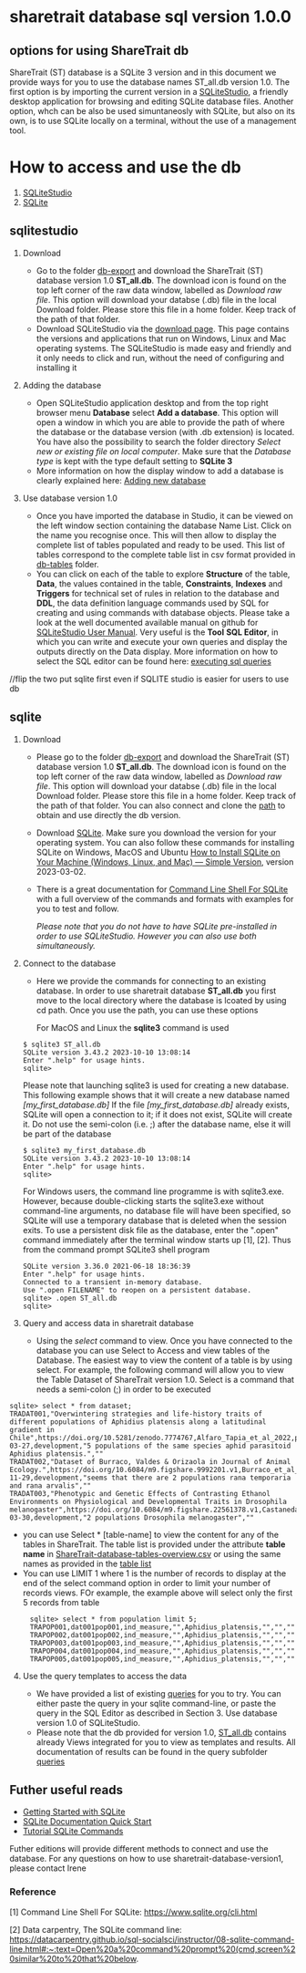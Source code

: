 # sharetrait database sql version 1.0.0

## options for using ShareTrait db

ShareTrait (ST) database is a SQLite 3 version and in this document we provide ways for you to use the database names ST_all.db version 1.0. 
The first option is by importing the current version in a [SQLiteStudio](https://sqlitestudio.pl/about/), a friendly desktop application for browsing and editing SQLite database files. Another option, whch can be also be used simuntaneosly with SQLite, but also on its own, is to use SQLite locally on a terminal, without the use of a management tool. 

# How to access and use the db 
1. [SQLiteStudio](#sqlitestudio)
2. [SQLite](#sqlite)

## sqlitestudio

1. Download
   - Go to the folder [db-export](https://github.com/ShareTraitProject/ShareTraitDatabase/blob/main/sharatrait-database-v1/db-export/) and download the ShareTrait (ST) database version 1.0 **ST_all.db**. The download icon is found on the top left corner of the raw data window, labelled as *Download raw file*. This option will download your databse (.db) file in the local Download folder. Please store this file in a home folder. Keep track of the path of that folder.
   - Download SQLiteStudio via the [download page](https://sqlitestudio.pl). This page contains the versions and applications that run on Windows, Linux and Mac operating systems. The SQLiteStudio is made easy and friendly and it only needs to click and run, without the need of configuring and installing it
     
2. Adding the database
   - Open SQLiteStudio application desktop and from the top right browser menu **Database** select **Add a database**. This option will open a window in which you are able to provide the path of where the database or the database version (with .db extension) is located. You have also the possibility to search the folder directory *Select new or existing file on local computer*. Make sure that the *Database type* is kept with the type default setting to **SQLite 3**
   - More information on how the display window to add a database is clearly explained here: [Adding new database](https://github.com/pawelsalawa/sqlitestudio/wiki/User_Manual#creating-new-database) 
  
3. Use database version 1.0 

   - Once you have imported the database in Studio, it can be viewed on the left window section containing the database Name List. Click on the name you recognise once. This will then allow to display the complete list of tables populated and ready to be used. This list of tables correspond to the complete table list in csv format provided in [db-tables](https://github.com/ShareTraitProject/ShareTraitDatabase/tree/main/sharatrait-database-v1/db-tables) folder.
   - You can click on each of the table to explore **Structure** of the table, **Data**, the values contained in the table, **Constraints**, **Indexes** and **Triggers** for technical set of rules in relation to the database and **DDL**, the data definition language commands used by SQL for creating and using commands with database objects.
     Please take a look at the well documented available manual on github for [SQLiteStudio User Manual](https://github.com/pawelsalawa/sqlitestudio/wiki/User_Manual).
     Very useful is the **Tool** **SQL Editor**, in which you can write and execute your own queries and display the outputs directly on the Data display. More information on how to select the SQL editor can be found here: [executing sql queries](https://github.com/pawelsalawa/sqlitestudio/wiki/User_Manual#executing-sql-queries)


//flip the two put sqlite first even if SQLITE studio is easier for users to use db
   
## sqlite

1. Download
   - Please go to the folder [db-export](https://github.com/ShareTraitProject/ShareTraitDatabase/blob/main/sharatrait-database-v1/db-export/) and download the ShareTrait (ST) database version 1.0 **ST_all.db**. The download icon is found on the top left corner of the raw data window, labelled as *Download raw file*. This option will download your databse (.db) file in the local Download folder. Please store this file in a home folder. Keep track of the path of that folder. You can also connect and clone the [path](https://github.com/ShareTraitProject/ShareTraitDatabase/tree/main/sharatrait-database-v1) to obtain and use directly the db version.
   - Download [SQLite](https://www.sqlite.org/download.html). Make sure you download the version for your operating system. You can also follow these commands for installing SQLite on Windows, MacOS and Ubuntu [How to Install SQLite on Your Machine (Windows, Linux, and Mac) — Simple Version](https://medium.com/@techwithjulles/part-5-how-to-install-sqlite-on-your-machine-windows-linux-and-mac-simple-version-f05b7963b6cd), version 2023-03-02.
   - There is a great documentation for [Command Line Shell For SQLite](https://www.sqlite.org/cli.html) with a full overview of the commands and formats with examples for you to test and follow. 

     *Please note that you do not have to have SQLite pre-installed in order to use SQLiteStudio. However you can also use both simultaneously.*

2. Connect to the database
   - Here we provide the commands for connecting to an existing database. In order to use sharetrait database **ST_all.db** you first move to the local directory where the database is lcoated by using cd path. Once you use the path, you can use these options
  
     For MacOS and Linux the **sqlite3** command is used 

   ```
   $ sqlite3 ST_all.db
   SQLite version 3.43.2 2023-10-10 13:08:14
   Enter ".help" for usage hints.
   sqlite> 
   ```

   Please note that launching sqlite3 is used for creating a new database. This following example shows that it will create a new database named *[my_first_database.db]* If the file *[my_first_database.db]* already exists, SQLite will open a connection to it; if it does not exist, SQLite will create it. Do not use the semi-colon (i.e. ;) after the database name, else it will be part of the database
   
   
   ```
   $ sqlite3 my_first_database.db
   SQLite version 3.43.2 2023-10-10 13:08:14
   Enter ".help" for usage hints.
   sqlite> 
   ```

    For Windows users, the command line programme is with sqlite3.exe. However, because double-clicking starts the sqlite3.exe without command-line arguments, no database file will have been specified, so SQLite will use a temporary database that is deleted when the session exits. To use a persistent disk file as the database, enter the ".open" command immediately after the terminal window starts up [1], [2].
   Thus from the command prompt SQLite3 shell program

   ```
   SQLite version 3.36.0 2021-06-18 18:36:39
   Enter ".help" for usage hints.
   Connected to a transient in-memory database.
   Use ".open FILENAME" to reopen on a persistent database.
   sqlite> .open ST_all.db
   sqlite>
   ```
   
3. Query and access data in sharetrait database

   - Using the *select* command to view.
     Once you have connected to the database you can use Select to Access and view tables of the Database. The easiest way to view the content of a table is by using select. For example, the following command will allow you to view the Table Dataset of ShareTrait version 1.0.
     Select is a command that needs a semi-colon (;) in order to be executed

```
sqlite> select * from dataset;
TRADAT001,"Overwintering strategies and life-history traits of different populations of Aphidius platensis along a latitudinal gradient in Chile",https://doi.org/10.5281/zenodo.7774767,Alfaro_Tapia_et_al_2022,primary,dataset,zenodo,"","","","",2022,2023-03-27,development,"5 populations of the same species aphid parasitoid Aphidius platensis.",""
TRADAT002,"Dataset of Burraco, Valdes & Orizaola in Journal of Animal Ecology.",https://doi.org/10.6084/m9.figshare.9992201.v1,Burraco_et_al_2020,primary,dataset,figshare,"","","","",2022,2022-11-29,development,"seems that there are 2 populations rana temporaria and rana arvalis",""
TRADAT003,"Phenotypic and Genetic Effects of Contrasting Ethanol Environments on Physiological and Developmental Traits in Drosophila melanogaster",https://doi.org/10.6084/m9.figshare.22561378.v1,Castaneda_and_Nespolo_2013,primary,dataset,figshare,"","","","",2023,2023-03-30,development,"2 populations Drosophila melanogaster",""
```

   - you can use Select * [table-name] to view the content for any of the tables in ShareTrait. The table list is provided under the attribute **table name** in [ShareTrait-database-tables-overview.csv](https://github.com/ShareTraitProject/ShareTraitDatabase/blob/main/sharatrait-database-v1/db-documentation/ShareTrait-database-tables-overview.csv) or using the same names as provided in the [table list](https://github.com/ShareTraitProject/ShareTraitDatabase/tree/main/sharatrait-database-v1/db-tables)
   - You can use LIMIT 1 where 1 is the number of records to display at the end of the select command option in order to limit your number of records views. FOr example, the example above will select only the first 5 records from table
     
```
     sqlite> select * from population limit 5;
     TRAPOP001,dat001pop001,ind_measure,"",Aphidius_platensis,"","",""
     TRAPOP002,dat001pop002,ind_measure,"",Aphidius_platensis,"","",""
     TRAPOP003,dat001pop003,ind_measure,"",Aphidius_platensis,"","",""
     TRAPOP004,dat001pop004,ind_measure,"",Aphidius_platensis,"","",""
     TRAPOP005,dat001pop005,ind_measure,"",Aphidius_platensis,"","",""
```
     
4. Use the query templates to access the data

   - We have provided a list of existing [queries](https://github.com/ShareTraitProject/ShareTraitDatabase/tree/main/sharatrait-database-v1/db-queries) for you to try. You can either paste the query in your sqlite command-line, or paste the query in the SQL Editor as described in Section 3. Use database version 1.0 of SQLiteStudio.
   - Please note that the db provided for version 1.0, [ST_all.db](https://github.com/ShareTraitProject/ShareTraitDatabase/blob/main/sharatrait-database-v1/db-export/ST_all.db) contains already Views integrated for you to view as templates and results. All documentation of results can be found in the query subfolder [queries](https://github.com/ShareTraitProject/ShareTraitDatabase/tree/main/sharatrait-database-v1/db-queries)

   
## Futher useful reads

- [Getting Started with SQLite](https://medium.com/@techwithjulles/list/getting-started-with-sqlite-dbc1bf2c4a04)
- [SQLite Documentation Quick Start](https://www.sqlite.org/quickstart.html)
- [Tutorial SQLite Commands](https://www.tutorialspoint.com/sqlite/sqlite_commands.htm)

Futher editions will provide different methods to connect and use the database. For any questions on how to use sharetrait-database-version1, please contact Irene

### Reference

[1] Command Line Shell For SQLite: https://www.sqlite.org/cli.html

[2] Data carpentry, The SQLite command line: https://datacarpentry.github.io/sql-socialsci/instructor/08-sqlite-command-line.html#:~:text=Open%20a%20command%20prompt%20(cmd,screen%20similar%20to%20that%20below.


